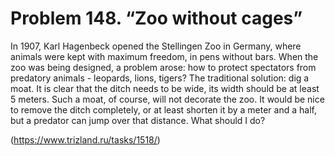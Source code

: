 # Problem 148. “Zoo without cages”

In 1907, Karl Hagenbeck opened the Stellingen Zoo in Germany, where animals were kept with maximum freedom, in pens without bars. When the zoo was being designed, a problem arose: how to protect spectators from predatory animals - leopards, lions, tigers? The traditional solution: dig a moat. It is clear that the ditch needs to be wide, its width should be at least 5 meters. Such a moat, of course, will not decorate the zoo. It would be nice to remove the ditch completely, or at least shorten it by a meter and a half, but a predator can jump over that distance. What should I do?

(https://www.trizland.ru/tasks/1518/)